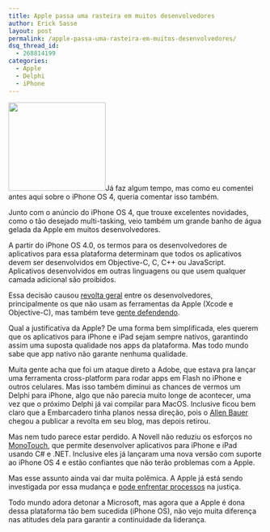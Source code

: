 ```yaml
---
title: Apple passa uma rasteira em muitos desenvolvedores
author: Erick Sasse
layout: post
permalink: /apple-passa-uma-rasteira-em-muitos-desenvolvedores/
dsq_thread_id:
  - 268814199
categories:
  - Apple
  - Delphi
  - iPhone
---
```

[<img class="alignright size-full wp-image-987" title="apple-iphone-sdk-beta" src="http://www.ericksasse.com.br/wp-content/uploads/2010/05/apple-iphone-sdk-beta.jpg" alt="" width="192" height="175" />][1]Já faz algum tempo, mas como eu comentei antes aqui sobre o iPhone OS 4, queria comentar isso também.

Junto com o anúncio do iPhone OS 4, que trouxe excelentes novidades, como o tão desejado multi-tasking, veio também um grande banho de água gelada da Apple em muitos desenvolvedores.

A partir do iPhone OS 4.0, os termos para os desenvolvedores de aplicativos para essa plataforma determinam que todos os aplicativos devem ser desenvolvidos em Objective-C, C, C++ ou JavaScript. Aplicativos desenvolvidos em outras linguagens ou que usem qualquer camada adicional são proibidos.

Essa decisão causou [revolta geral][2] entre os desenvolvedores, principalmente os que não usam as ferramentas da Apple (Xcode e Objective-C), mas também teve [gente defendendo][3].

Qual a justificativa da Apple? De uma forma bem simplificada, eles querem que os aplicativos para iPhone e iPad sejam sempre nativos, garantindo assim uma suposta qualidade nos apps da plataforma. Mas todo mundo sabe que app nativo não garante nenhuma qualidade.

Muita gente acha que foi um ataque direto a Adobe, que estava pra lançar uma ferramenta cross-platform para rodar apps em Flash no iPhone e outros celulares. Mas isso também diminui as chances de vermos um Delphi para iPhone, algo que não parecia muito longe de acontecer, uma vez que o próximo Delphi já vai compilar para MacOS. Inclusive ficou bem claro que a Embarcadero tinha planos nessa direção, pois o [Allen Bauer][4] chegou a publicar a revolta em seu blog, mas depois retirou.

Mas nem tudo parece estar perdido. A Novell não reduziu os esforços no [MonoTouch][5], que permite desenvolver aplicativos para iPhone e iPad usando C# e .NET. Inclusive eles já lançaram uma nova versão com suporte ao iPhone OS 4 e estão confiantes que não terão problemas com a Apple.

Mas esse assunto ainda vai dar muita polêmica. A Apple já está sendo investigada por essa mudança e [pode enfrentar processos][6] na justiça.

Todo mundo adora detonar a Microsoft, mas agora que a Apple é dona dessa plataforma tão bem sucedida (iPhone OS), não vejo muita diferença nas atitudes dela para garantir a continuidade da liderança.

 [1]: http://www.ericksasse.com.br/wp-content/uploads/2010/05/apple-iphone-sdk-beta.jpg
 [2]: http://www.mobileorchard.com/goodbye/
 [3]: http://daringfireball.net/2010/04/why_apple_changed_section_331
 [4]: http://blogs.embarcadero.com/abauer
 [5]: http://monotouch.net/
 [6]: http://arstechnica.com/apple/news/2010/05/apples-compiler-policy-may-land-it-in-hot-water-with-ftc.ars
